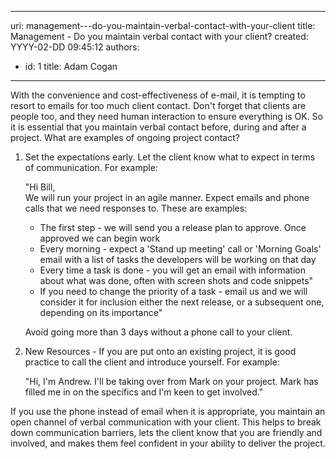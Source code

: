 

---
uri: management---do-you-maintain-verbal-contact-with-your-client
title: Management - Do you maintain verbal contact with your client?
created: YYYY-02-DD 09:45:12
authors:
  - id: 1
    title: Adam Cogan
---




<span class='intro'> ​​With the convenience and cost-effectiveness of e-mail, it is tempting to resort to emails for too much client contact. Don't forget that clients are people too, and they need human interaction to ensure everything is OK. So it is essential that you maintain verbal contact before, during and after a project. What are examples of ongoing project contact? <br> </span>

<ol><li>Set the expectations early. Let the client know what to expect in terms of communication. For example&#58; 
      <div class="ssw-rteStyle-GreyBox"><p>&quot;Hi Bill,<br>We will run your project in an agile manner. Expect emails and phone calls that we need responses to. These are examples&#58;</p><ul><li>The first step - we will send you a release plan to approve. Once approved we can begin work</li><li>Every morning - expect a 'Stand up meeting' call or 'Morning Goals' email with a list of tasks the developers will be working on that day</li><li>Every time a task is done - you will get an email with information about what was done, often with screen shots and code snippets&quot; </li><li>
               <span>If you need to change the priority of a task - email us and we will consider it for inclusion either the next release, or a subsequent one, depending on its importance&quot;</span></li></ul> 
      </div> 
      <p>Avoid going more than 3 days without a phone call to your client. </p></li><li>New Resources - If you are put onto an existing project, it is good practice to call the client and introduce yourself. For example&#58; 
      <div class="ssw-rteStyle-GreyBox"><p>&quot;Hi, I'm Andrew. I'll be taking over from Mark on your project. Mark has filled me in on the specifics and I'm keen to get involved.&quot;</p></div></li></ol><p>If you use the phone instead of email when it is appropriate, you maintain an open channel of verbal communication with your client. This helps to break down communication barriers, lets the client know that you are friendly and involved, and makes them feel confident in your ability to deliver the project.</p>


